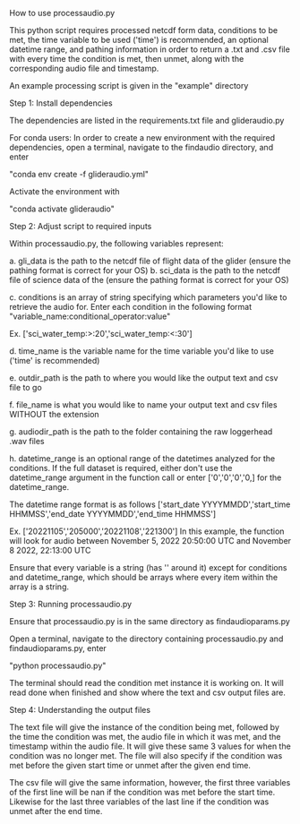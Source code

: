 How to use processaudio.py

This python script requires processed netcdf form data, conditions to be met, the time variable to be used ('time') is recommended,
an optional datetime range, and pathing information in order to return a .txt and .csv file with every time the condition is met, 
then unmet, along with the corresponding audio file and timestamp.

An example processing script is given in the "example" directory

Step 1:
Install dependencies

The dependencies are listed in the requirements.txt file and glideraudio.py

For conda users:
In order to create a new environment with the required dependencies, open a terminal, navigate to the findaudio directory, and enter

"conda env create -f glideraudio.yml"

Activate the environment with

"conda activate glideraudio"


Step 2:
Adjust script to required inputs

Within processaudio.py, the following variables represent:

a. gli_data is the path to the netcdf file of flight data of the glider (ensure the pathing format is correct for your OS)
b. sci_data is the path to the netcdf file of science data of the (ensure the pathing format is correct for your OS)

c. conditions is an array of string specifying which parameters you'd like to retrieve the audio for. Enter each condition in the
following format "variable_name:conditional_operator:value"

Ex. ['sci_water_temp:>:20','sci_water_temp:<:30']

d. time_name is the variable name for the time variable you'd like to use ('time' is recommended)

e. outdir_path is the path to where you would like the output text and csv file to go 

f. file_name is what you would like to name your output text and csv files WITHOUT the extension

g. audiodir_path is the path to the folder containing the raw loggerhead .wav files

h. datetime_range is an optional range of the datetimes analyzed for the conditions. If the full dataset is required, either
don't use the datetime_range argument in the function call or enter ['0','0','0','0,] for the datetime_range.

The datetime range format is as follows ['start_date YYYYMMDD','start_time HHMMSS','end_date YYYYMMDD','end_time HHMMSS']

Ex. ['20221105','205000','20221108','221300'] In this example, the function will look for audio between November 5, 2022 20:50:00 UTC
and November 8 2022, 22:13:00 UTC

Ensure that every variable is a string (has '' around it) except for conditions and datetime_range, which should be
arrays where every item within the array is a string.


Step 3:
Running processaudio.py

Ensure that processaudio.py is in the same directory as findaudioparams.py

Open a terminal, navigate to the directory containing processaudio.py and findaudioparams.py, enter

"python processaudio.py"

The terminal should read the condition met instance it is working on. It will read done when finished and show where the text and csv
output files are. 


Step 4:
Understanding the output files

The text file will give the instance of the condition being met, followed by the time the condition was met,
the audio file in which it was met, and the timestamp within the audio file. It will give these same 3 values 
for when the condition was no longer met. The file will also specify if the condition was met before the given start time or unmet after the given end time.

The csv file will give the same information, however, the first three variables of the first line will be nan if the condition 
was met before the start time. Likewise for the last three variables of the last line if the condition was unmet after the end time.